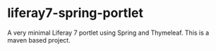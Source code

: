 # liferay7-spring-portlet

A very minimal Liferay 7 portlet using Spring and Thymeleaf. This is a maven based project.
